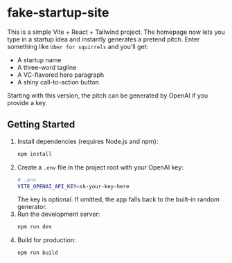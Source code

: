 # fake-startup-site

This is a simple Vite + React + Tailwind project. The homepage now lets you type
in a startup idea and instantly generates a pretend pitch. Enter something like
`Uber for squirrels` and you'll get:

- A startup name
- A three-word tagline
- A VC-flavored hero paragraph
- A shiny call-to-action button

Starting with this version, the pitch can be generated by OpenAI if you provide
a key.

## Getting Started

1. Install dependencies (requires Node.js and npm):
   ```bash
   npm install
   ```
2. Create a `.env` file in the project root with your OpenAI key:
   ```bash
   # .env
   VITE_OPENAI_API_KEY=sk-your-key-here
   ```
   The key is optional. If omitted, the app falls back to the built-in random generator.
3. Run the development server:
   ```bash
   npm run dev
   ```
4. Build for production:
   ```bash
   npm run build
   ```
